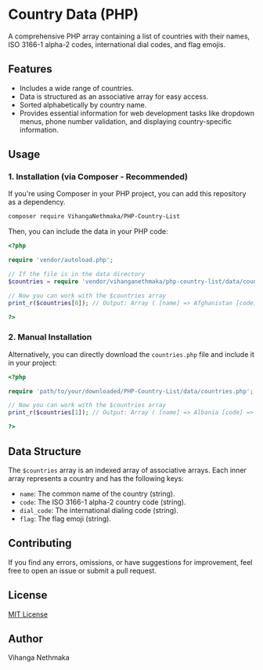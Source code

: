 # Country Data (PHP)

A comprehensive PHP array containing a list of countries with their names, ISO 3166-1 alpha-2 codes, international dial codes, and flag emojis.

## Features

* Includes a wide range of countries.
* Data is structured as an associative array for easy access.
* Sorted alphabetically by country name.
* Provides essential information for web development tasks like dropdown menus, phone number validation, and displaying country-specific information.

## Usage

### 1. Installation (via Composer - Recommended)

If you're using Composer in your PHP project, you can add this repository as a dependency.

```bash
composer require VihangaNethmaka/PHP-Country-List
````

Then, you can include the data in your PHP code:

```php
<?php

require 'vendor/autoload.php';

// If the file is in the data directory
$countries = require 'vendor/vihanganethmaka/php-country-list/data/countries.php';

// Now you can work with the $countries array
print_r($countries[0]); // Output: Array ( [name] => Afghanistan [code] => AF [dial_code] => +93 [flag] => 🇦🇫 )

?>
```

### 2\. Manual Installation

Alternatively, you can directly download the `countries.php` file and include it in your project:

```php
<?php

require 'path/to/your/downloaded/PHP-Country-List/data/countries.php';

// Now you can work with the $countries array
print_r($countries[1]); // Output: Array ( [name] => Albania [code] => AL [dial_code] => +355 [flag] => 🇦🇱 )

?>
```

## Data Structure

The `$countries` array is an indexed array of associative arrays. Each inner array represents a country and has the following keys:

  * `name`: The common name of the country (string).
  * `code`: The ISO 3166-1 alpha-2 country code (string).
  * `dial_code`: The international dialing code (string).
  * `flag`: The flag emoji (string).

## Contributing

If you find any errors, omissions, or have suggestions for improvement, feel free to open an issue or submit a pull request.

## License

[MIT License](https://www.google.com/search?q=LICENSE)

## Author

Vihanga Nethmaka
